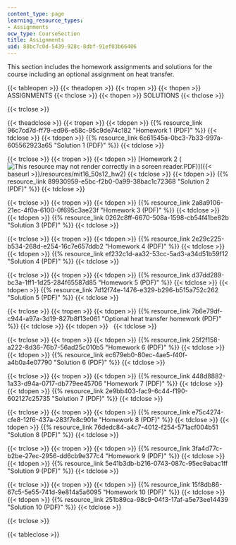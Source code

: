 ```yaml
---
content_type: page
learning_resource_types:
- Assignments
ocw_type: CourseSection
title: Assignments
uid: 88bc7c0d-5439-928c-8dbf-91ef03b66406
---
```


This section includes the homework assignments and solutions for the course including an optional assignment on heat transfer.

{{< tableopen >}}
{{< theadopen >}}
{{< tropen >}}
{{< thopen >}}
ASSIGNMENTS
{{< thclose >}}
{{< thopen >}}
SOLUTIONS
{{< thclose >}}

{{< trclose >}}

{{< theadclose >}}
{{< tropen >}}
{{< tdopen >}}
{{% resource_link 96c7cd7d-ff79-ed96-e58c-95c9de74c182 "Homework 1 (PDF)" %}}
{{< tdclose >}}
{{< tdopen >}}
{{% resource_link 6c61545a-0bc3-7b33-997a-605562923a65 "Solution 1 (PDF)" %}}
{{< tdclose >}}

{{< trclose >}}
{{< tropen >}}
{{< tdopen >}}
[Homework 2 (![This resource may not render correctly in a screen reader.](/images/inacessible.gif)PDF)]({{< baseurl >}}/resources/mit16_50s12_hw2)
{{< tdclose >}}
{{< tdopen >}}
{{% resource_link 89930959-e5bc-f2b0-0a99-38bac1c72368 "Solution 2 (PDF)" %}}
{{< tdclose >}}

{{< trclose >}}
{{< tropen >}}
{{< tdopen >}}
{{% resource_link 2a8a9106-21ec-4f0a-6100-0f695c3ae23f "Homework 3 (PDF)" %}}
{{< tdclose >}}
{{< tdopen >}}
{{% resource_link 0262c8ff-6670-508a-1598-cb54f41be82b "Solution 3 (PDF)" %}}
{{< tdclose >}}

{{< trclose >}}
{{< tropen >}}
{{< tdopen >}}
{{% resource_link 2e29c225-b534-268d-e254-16c7e657ddb2 "Homework 4 (PDF)" %}}
{{< tdclose >}}
{{< tdopen >}}
{{% resource_link ef232c1d-aa32-53cc-5ad3-a34d51b59f12 "Solution 4 (PDF)" %}}
{{< tdclose >}}

{{< trclose >}}
{{< tropen >}}
{{< tdopen >}}
{{% resource_link d37dd289-bc3a-1ff1-1d25-284f65587d85 "Homework 5 (PDF)" %}}
{{< tdclose >}}
{{< tdopen >}}
{{% resource_link 7d12f74e-1476-e329-b296-b515a752c262 "Solution 5 (PDF)" %}}
{{< tdclose >}}

{{< trclose >}}
{{< tropen >}}
{{< tdopen >}}
{{% resource_link 7b6e79df-c944-a97a-3d19-827b8f13e061 "Optional heat transfer homework (PDF)" %}}
{{< tdclose >}}
{{< tdopen >}}
 
{{< tdclose >}}

{{< trclose >}}
{{< tropen >}}
{{< tdopen >}}
{{% resource_link 25f2f158-a222-8d36-76b7-56ad25c010b5 "Homework 6 (PDF)" %}}
{{< tdclose >}}
{{< tdopen >}}
{{% resource_link ec679eb0-80ec-4ae5-f40f-a4b0a4e07790 "Solution 6 (PDF)" %}}
{{< tdclose >}}

{{< trclose >}}
{{< tropen >}}
{{< tdopen >}}
{{% resource_link 448d8882-1a33-d94a-0717-db779ee45706 "Homework 7 (PDF)" %}}
{{< tdclose >}}
{{< tdopen >}}
{{% resource_link 2e9bb403-fac9-6c44-f190-602127c25735 "Solution 7 (PDF)" %}}
{{< tdclose >}}

{{< trclose >}}
{{< tropen >}}
{{< tdopen >}}
{{% resource_link e75c4274-cfe8-12f6-437a-283f7e8c901e "Homework 8 (PDF)" %}}
{{< tdclose >}}
{{< tdopen >}}
{{% resource_link 76dedc84-a4c7-4012-f254-571acf004b51 "Solution 8 (PDF)" %}}
{{< tdclose >}}

{{< trclose >}}
{{< tropen >}}
{{< tdopen >}}
{{% resource_link 3fa4d77c-b2be-27ec-2956-dd6cb9e377c4 "Homework 9 (PDF)" %}}
{{< tdclose >}}
{{< tdopen >}}
{{% resource_link 5e41b3db-b216-0743-087c-95ec9abac1ff "Solution 9 (PDF)" %}}
{{< tdclose >}}

{{< trclose >}}
{{< tropen >}}
{{< tdopen >}}
{{% resource_link 15f8db86-67c5-5e55-741d-9e814a5a6095 "Homework 10 (PDF)" %}}
{{< tdclose >}}
{{< tdopen >}}
{{% resource_link 251b89ca-98c9-04f3-17af-a5e73ee14439 "Solution 10 (PDF)" %}}
{{< tdclose >}}

{{< trclose >}}

{{< tableclose >}}